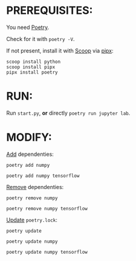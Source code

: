 PREREQUISITES:
==============
You need [Poetry](https://python-poetry.org/).

Check for it with `poetry -V`.

If not present, install it with [Scoop](https://scoop.sh/) via [pipx](https://pipx.pypa.io/):

```
scoop install python
scoop install pipx
pipx install poetry
```

RUN:
====

Run `start.py`, **or** directly `poetry run jupyter lab`.


MODIFY:
=======

[Add](https://python-poetry.org/docs/cli/#add) dependenties:
```
poetry add numpy
```
```
poetry add numpy tensorflow
```

[Remove](https://python-poetry.org/docs/cli/#remove) dependenties:
```
poetry remove numpy
```
```
poetry remove numpy tensorflow
```

[Update](https://python-poetry.org/docs/cli/#update) `poetry.lock`:
```
poetry update
```
```
poetry update numpy
```
```
poetry update numpy tensorflow
```
